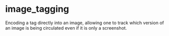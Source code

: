 # image_tagging
Encoding a tag directly into an image, allowing one to track which version of an image is being circulated even if it is only a screenshot.
